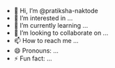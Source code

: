 - 👋 Hi, I’m @pratiksha-naktode
- 👀 I’m interested in ...
- 🌱 I’m currently learning ...
- 💞️ I’m looking to collaborate on ...
- 📫 How to reach me ...
- 😄 Pronouns: ...
- ⚡ Fun fact: ...

<!---
pratiksha-naktode/pratiksha-naktode is a ✨ special ✨ repository because its `README.md` (this file) appears on your GitHub profile.
You can click the Preview link to take a look at your changes.
--->
